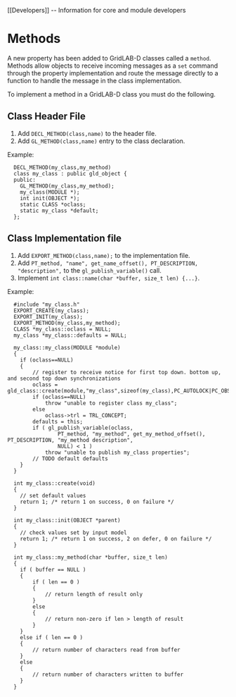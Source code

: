 [[Developers]] -- Information for core and module developers

# Methods

A new property has been added to GridLAB-D classes called a `method`.  Methods allow objects to receive incoming messages as a `set` command through the property implementation and route the message directly to a function to handle the message in the class implementation.

To implement a method in a GridLAB-D class you must do the following.

## Class Header File

1. Add `DECL_METHOD(class,name)` to the header file.
1. Add `GL_METHOD(class,name)` entry to the class declaration.

Example:
~~~
  DECL_METHOD(my_class,my_method)
  class my_class : public gld_object {
  public:
    GL_METHOD(my_class,my_method);
    my_class(MODULE *);
    int init(OBJECT *);
    static CLASS *oclass;
    static my_class *default;
  };
~~~

## Class Implementation file

1. Add `EXPORT_METHOD(class,name);` to the implementation file.
1. Add `PT_method, "name", get_name_offset(), PT_DESCRIPTION, "description",` to the `gl_publish_variable()` call.
1. Implement `int class::name(char *buffer, size_t len) {...}`.

Example:
~~~
  #include "my_class.h"
  EXPORT_CREATE(my_class);
  EXPORT_INIT(my_class);
  EXPORT_METHOD(my_class,my_method);
  CLASS *my_class::oclass = NULL;
  my_class *my_class::defaults = NULL;
  
  my_class::my_class(MODULE *module)
  {
  	if (oclass==NULL)
  	{
  		// register to receive notice for first top down. bottom up, and second top down synchronizations
  		oclass = gld_class::create(module,"my_class",sizeof(my_class),PC_AUTOLOCK|PC_OBSERVER);
  		if (oclass==NULL)
  			throw "unable to register class my_class";
  		else
  			oclass->trl = TRL_CONCEPT;
  		defaults = this;
  		if ( gl_publish_variable(oclass,
  				PT_method, "my_method", get_my_method_offset(), PT_DESCRIPTION, "my_method description",
  				NULL) < 1 )
  			throw "unable to publish my_class properties";
  		// TODO default defaults
  	}
  }
  
  int my_class::create(void)
  {
  	// set default values
  	return 1; /* return 1 on success, 0 on failure */
  }
  
  int my_class::init(OBJECT *parent)
  {
  	// check values set by input model
  	return 1; /* return 1 on success, 2 on defer, 0 on failure */
  }
  
  int my_class::my_method(char *buffer, size_t len)
  {
  	if ( buffer == NULL )
  	{
  		if ( len == 0 )
  		{
  			// return length of result only
  	  	}
  	  	else
  	  	{
  	  	  	// return non-zero if len > length of result
  	  	}
  	}
  	else if ( len == 0 )
  	{
  		// return number of characters read from buffer
  	}
  	else
  	{
  		// return number of characters written to buffer
  	}
  }
~~~